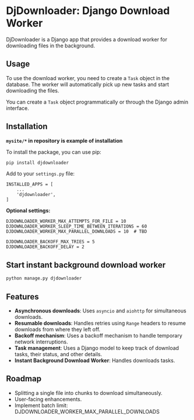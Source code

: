 # DjDownloader: Django Download Worker

DjDownloader is a Django app that provides a download worker for downloading files in the background.

## Usage

To use the download worker, you need to create a `Task` object in the database. The worker will automatically pick up new tasks and start downloading the files.

You can create a `Task` object programmatically or through the Django admin interface.

## Installation

**`mysite/*` in repository is example of installation**

To install the package, you can use pip:

```bash
pip install djdownloader
```

Add to your `settings.py` file:

```
INSTALLED_APPS = [
    ...
    'djdownloader',
]
```

**Optional settings:**
```
DJDOWNLOADER_WORKER_MAX_ATTEMPTS_FOR_FILE = 10
DJDOWNLOADER_WORKER_SLEEP_TIME_BETWEEN_ITERATIONS = 60
DJDOWNLOADER_WORKER_MAX_PARALLEL_DOWNLOADS = 10  # TBD

DJDOWNLOADER_BACKOFF_MAX_TRIES = 5
DJDOWNLOADER_BACKOFF_DELAY = 2
```

## Start instant background download worker 

```bash
python manage.py djdownloader
```

## Features

*   **Asynchronous downloads**: Uses `asyncio` and `aiohttp` for simultaneous downloads.
*   **Resumable downloads**: Handles retries using `Range` headers to resume downloads from where they left off.
*   **Backoff mechanism**: Uses a backoff mechanism to handle temporary network interruptions.
*   **Task management**: Uses a Django model to keep track of download tasks, their status, and other details.
*   **Instant Background Download Worker**: Handles downloads tasks.


## Roadmap 

*   Splitting a single file into chunks to download simultaneously.
*   User-facing enhancements.
*   Implement batch limit: DJDOWNLOADER_WORKER_MAX_PARALLEL_DOWNLOADS
